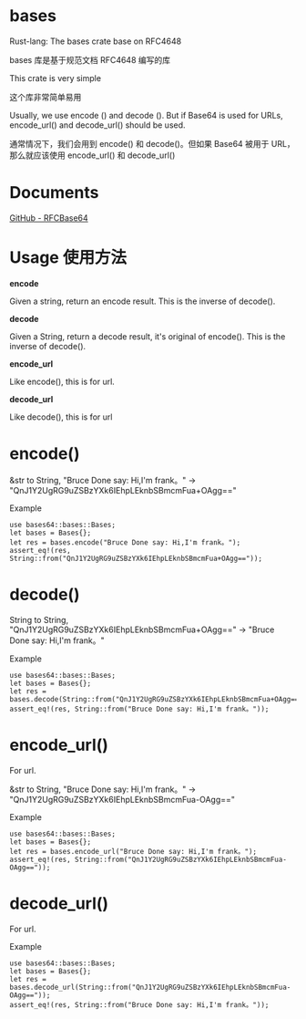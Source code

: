 # bases
Rust-lang: The bases crate base on RFC4648

bases 库是基于规范文档 RFC4648 编写的库

This crate is very simple

这个库非常简单易用

Usually, we use encode () and decode (). But if Base64 is used for URLs, encode_url() and decode_url() should be used.

通常情况下，我们会用到 encode() 和 decode()。但如果 Base64 被用于 URL，那么就应该使用 encode_url() 和 decode_url()

# Documents

[GitHub - RFCBase64](https://github.com/asyncins/RFCBase64)

# Usage 使用方法

**encode**

Given a string, return an encode result. This is the inverse of decode().

**decode**

Given a String, return a decode result, it's original of encode(). This is the inverse of decode().

**encode_url**

Like encode(), this is for url.

**decode_url**

Like decode(), this is for url

# encode()

&str to String, "Bruce Done say: Hi,I'm frank。" -> "QnJ1Y2UgRG9uZSBzYXk6IEhpLEknbSBmcmFua+OAgg=="

Example

```
use bases64::bases::Bases;
let bases = Bases{};
let res = bases.encode("Bruce Done say: Hi,I'm frank。");
assert_eq!(res, String::from("QnJ1Y2UgRG9uZSBzYXk6IEhpLEknbSBmcmFua+OAgg=="));
```
# decode()

String to String, "QnJ1Y2UgRG9uZSBzYXk6IEhpLEknbSBmcmFua+OAgg==" -> "Bruce Done say: Hi,I'm frank。"

Example

```
use bases64::bases::Bases;
let bases = Bases{};
let res = bases.decode(String::from("QnJ1Y2UgRG9uZSBzYXk6IEhpLEknbSBmcmFua+OAgg=="));
assert_eq!(res, String::from("Bruce Done say: Hi,I'm frank。"));
```
 # encode_url()

For url.

&str to String, "Bruce Done say: Hi,I'm frank。" -> "QnJ1Y2UgRG9uZSBzYXk6IEhpLEknbSBmcmFua-OAgg=="

Example
```
use bases64::bases::Bases;
let bases = Bases{};
let res = bases.encode_url("Bruce Done say: Hi,I'm frank。");
assert_eq!(res, String::from("QnJ1Y2UgRG9uZSBzYXk6IEhpLEknbSBmcmFua-OAgg=="));
```
# decode_url()

For url.

Example
```
use bases64::bases::Bases;
let bases = Bases{};
let res = bases.decode_url(String::from("QnJ1Y2UgRG9uZSBzYXk6IEhpLEknbSBmcmFua-OAgg=="));
assert_eq!(res, String::from("Bruce Done say: Hi,I'm frank。"));
```
